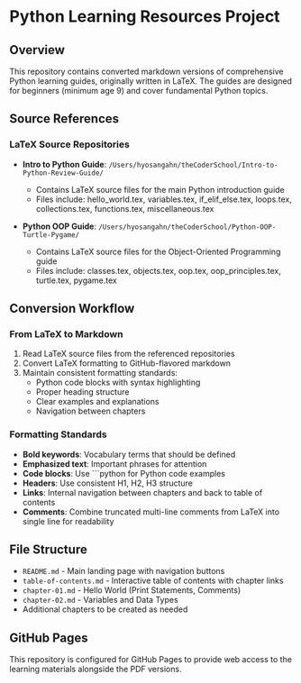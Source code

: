 # Python Learning Resources Project

## Overview
This repository contains converted markdown versions of comprehensive Python learning guides, originally written in LaTeX. The guides are designed for beginners (minimum age 9) and cover fundamental Python topics.

## Source References

### LaTeX Source Repositories
- **Intro to Python Guide**: `/Users/hyosangahn/theCoderSchool/Intro-to-Python-Review-Guide/`
  - Contains LaTeX source files for the main Python introduction guide
  - Files include: hello_world.tex, variables.tex, if_elif_else.tex, loops.tex, collections.tex, functions.tex, miscellaneous.tex
  
- **Python OOP Guide**: `/Users/hyosangahn/theCoderSchool/Python-OOP-Turtle-Pygame/`
  - Contains LaTeX source files for the Object-Oriented Programming guide
  - Files include: classes.tex, objects.tex, oop.tex, oop_principles.tex, turtle.tex, pygame.tex

## Conversion Workflow

### From LaTeX to Markdown
1. Read LaTeX source files from the referenced repositories
2. Convert LaTeX formatting to GitHub-flavored markdown
3. Maintain consistent formatting standards:
   - Python code blocks with syntax highlighting
   - Proper heading structure
   - Clear examples and explanations
   - Navigation between chapters

### Formatting Standards
- **Bold keywords**: Vocabulary terms that should be defined
- **Emphasized text**: Important phrases for attention
- **Code blocks**: Use ```python for Python code examples
- **Headers**: Use consistent H1, H2, H3 structure
- **Links**: Internal navigation between chapters and back to table of contents
- **Comments**: Combine truncated multi-line comments from LaTeX into single line for readability

## File Structure
- `README.md` - Main landing page with navigation buttons
- `table-of-contents.md` - Interactive table of contents with chapter links
- `chapter-01.md` - Hello World (Print Statements, Comments)
- `chapter-02.md` - Variables and Data Types
- Additional chapters to be created as needed

## GitHub Pages
This repository is configured for GitHub Pages to provide web access to the learning materials alongside the PDF versions.